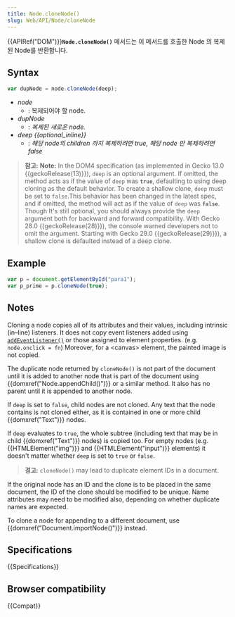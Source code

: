```yaml
---
title: Node.cloneNode()
slug: Web/API/Node/cloneNode
---
```


{{APIRef("DOM")}}**`Node.cloneNode()`** 메서드는 이 메서드를 호출한 Node 의 복제된 Node를 반환합니다.

## Syntax

```js
var dupNode = node.cloneNode(deep);
```

- _node_
  - : 복제되어야 할 node.
- _dupNode_
  - : _복제된 새로운 node._
- _deep {{optional_inline}}_
  - : _해당 node의 children 까지 복제하려면 true, 해당 node 만 복제하려면 false_

> **참고:** **Note:** In the DOM4 specification (as implemented in Gecko 13.0 {{geckoRelease(13)}}), `deep` is an optional argument. If omitted, the method acts as if the value of `deep` was **`true`**, defaulting to using deep cloning as the default behavior. To create a shallow clone, `deep` must be set to `false`.This behavior has been changed in the latest spec, and if omitted, the method will act as if the value of `deep` was **`false`**. Though It's still optional, you should always provide the `deep` argument both for backward and forward compatibility. With Gecko 28.0 {{geckoRelease(28)}}), the console warned developers not to omit the argument. Starting with Gecko 29.0 {{geckoRelease(29)}}), a shallow clone is defaulted instead of a deep clone.

## Example

```js
var p = document.getElementById("para1");
var p_prime = p.cloneNode(true);
```

## Notes

Cloning a node copies all of its attributes and their values, including intrinsic (in–line) listeners. It does not copy event listeners added using [`addEventListener()`](/ko/docs/DOM/element.addEventListener) or those assigned to element properties. (e.g. `node.onclick = fn`) Moreover, for a \<canvas> element, the painted image is not copied.

The duplicate node returned by `cloneNode()` is not part of the document until it is added to another node that is part of the document using {{domxref("Node.appendChild()")}} or a similar method. It also has no parent until it is appended to another node.

If `deep` is set to `false`, child nodes are not cloned. Any text that the node contains is not cloned either, as it is contained in one or more child {{domxref("Text")}} nodes.

If `deep` evaluates to `true`, the whole subtree (including text that may be in child {{domxref("Text")}} nodes) is copied too. For empty nodes (e.g. {{HTMLElement("img")}} and {{HTMLElement("input")}} elements) it doesn't matter whether `deep` is set to `true` or `false`.

> **경고:** `cloneNode()` may lead to duplicate element IDs in a document.

If the original node has an ID and the clone is to be placed in the same document, the ID of the clone should be modified to be unique. Name attributes may need to be modified also, depending on whether duplicate names are expected.

To clone a node for appending to a different document, use {{domxref("Document.importNode()")}} instead.

## Specifications

{{Specifications}}

## Browser compatibility

{{Compat}}
